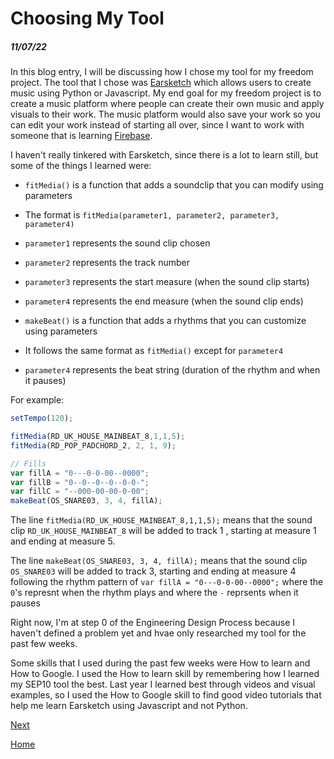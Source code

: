 # Choosing My Tool
##### 11/07/22

In this blog entry, I will be discussing how I chose my tool for my freedom project. The tool that I chose was [Earsketch](https://earsketch.gatech.edu/landing/#/learn) which allows users to create music using Python or Javascript. My end goal for my freedom project is to create a music platform where people can create their own music and apply visuals to their work. The music platform would also save your work so you can edit your work instead of starting all over, since I want to work with someone that is learning [Firebase](https://firebase.google.com/).

I haven't really tinkered with Earsketch, since there is a lot to learn still, but some of the things I learned were:

* `fitMedia()` is a function that adds a soundclip that you can modify using parameters
* The format is `fitMedia(parameter1, parameter2, parameter3, parameter4)`
* `parameter1` represents the sound clip chosen
* `parameter2` represents the track number
* `parameter3` represents the start measure (when the sound clip starts)
* `parameter4` represents the end measure (when the sound clip ends)


* `makeBeat()` is a function that adds a rhythms that you can customize using parameters
* It follows the same format as `fitMedia()` except for `parameter4`
* `parameter4` represents the beat string (duration of the rhythm and when it pauses)

For example:

```js
setTempo(120);

fitMedia(RD_UK_HOUSE_MAINBEAT_8,1,1,5);
fitMedia(RD_POP_PADCHORD_2, 2, 1, 9);

// Fills
var fillA = "0---0-0-00--0000";
var fillB = "0--0--0--0--0-0-";
var fillC = "--000-00-00-0-00";
makeBeat(OS_SNARE03, 3, 4, fillA);
```

The line `fitMedia(RD_UK_HOUSE_MAINBEAT_8,1,1,5);` means that the sound clip `RD_UK_HOUSE_MAINBEAT_8` will be added to track 1 , starting at measure 1 and ending at measure 5.

The line `makeBeat(OS_SNARE03, 3, 4, fillA);` means that the sound clip `OS_SNARE03` will be added to track 3, starting and ending at measure 4 following the rhythm pattern of `var fillA = "0---0-0-00--0000";` where the `0`'s represnt when the rhythm plays and where the `-` reprsents when it pauses

Right now, I'm at step 0 of the Engineering Design Process because I haven't defined a problem yet and hvae only researched my tool for the past few weeks.

Some skills that I used during the past few weeks were How to learn and How to Google. I used the How to learn skill by remembering how I learned my SEP10 tool the best. Last year I learned best through videos and visual examples, so I used the How to Google skill to find good video tutorials that help me learn Earsketch using Javascript and not Python.

[Next](entry02.md)

[Home](../README.md)